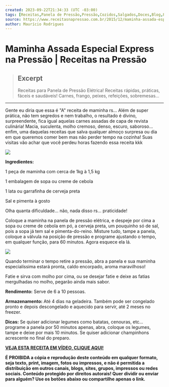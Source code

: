 ```yaml
---
created: 2023-09-22T21:34:33 (UTC -03:00)
tags: [Receitas,Panela de Pressão,Pressão,Cozidos,Salgados,Doces,Blog,Fácil,Rápido]
source: https://www.receitasnapressao.com.br/2015/12/maminha-assada-especial-express-na.html
author: Maurício Rodrigues
---
```


# Maminha Assada Especial Express na Pressão | Receitas na Pressão

> ## Excerpt
> Receitas para Panela de Pressão Elétrica! Receitas rápidas, práticas, fáceis e saudáveis! Carnes, frango, peixes, refeições, sobremesas...

---
Gente eu diria que essa é "A" receita de maminha rs... Além de super prática, não tem segredos e nem trabalho, o resultado é divino, surpreendente, fica igual aquelas carnes assadas de capa de revista culinária! Macia, suculenta, molho cremoso, denso, escuro, saboroso... enfim, uma daquelas receitas que salva qualquer almoço surpresa ou dia em que queremos comer bem mas não perder tempo na cozinha! Suas visitas vão achar que você perdeu horas fazendo essa receita kkk

[![](https://4.bp.blogspot.com/-Qc67GKzpR9I/VnQObXGHwwI/AAAAAAAAHcE/bAO_L2Q_g08/s640/Maminha%2BAssada%2BEspecial%2BExpress%2Bna%2BPress%25C3%25A3o.jpg)](https://4.bp.blogspot.com/-Qc67GKzpR9I/VnQObXGHwwI/AAAAAAAAHcE/bAO_L2Q_g08/s1600/Maminha%2BAssada%2BEspecial%2BExpress%2Bna%2BPress%25C3%25A3o.jpg)

**Ingredientes:**

1 peça de maminha com cerca de 1kg à 1,5 kg

1 embalagem de sopa ou creme de cebola

1 lata ou garrafinha de cerveja preta

Sal e pimenta à gosto

Olha quanta dificuldade... não, nada disso rs... praticidade!

Coloque a maminha na panela de pressão elétrica, e despeje por cima a sopa ou creme de cebola em pó, a cerveja preta, um pouquinho só de sal, pois a sopa já tem sal e pimenta-do-reino. Misture tudo, tampe a panela, coloque a válvula na posição de pressão e programe ajustando o tempo, em qualquer função, para 60 minutos. Agora esquece ela lá.

[![](https://3.bp.blogspot.com/-h7iiQ6F9jCM/VnQOkRqkBgI/AAAAAAAAHcM/c83tgrnd8zg/s640/Maminha%2BAssada%2BEspecial%2BExpress%2Bna%2BPress%25C3%25A3o%2B-%2BPreparo.jpg)](https://3.bp.blogspot.com/-h7iiQ6F9jCM/VnQOkRqkBgI/AAAAAAAAHcM/c83tgrnd8zg/s1600/Maminha%2BAssada%2BEspecial%2BExpress%2Bna%2BPress%25C3%25A3o%2B-%2BPreparo.jpg)

Quando terminar o tempo retire a pressão, abra a panela e sua maminha especialíssima estará pronta, caldo encorpado, aroma maravilhoso!

Fatie e sirva com molho por cima, ou se desejar fatie e deixe as fatias mergulhadas no molho, pegarão ainda mais sabor.

**Rendimento:** Serve de 6 a 10 pessoas.

**Armazenamento:** Até 4 dias na geladeira. Também pode ser congelado pronto e depois descongelado e aquecido para servir, até 2 meses no freezer.

**Dicas:** Se quiser adicionar legumes como batatas, cenouras, etc... programe a panela por 50 minutos apenas, abra, coloque os legumes, tampe e deixe por mais 10 minutos. Se quiser adicionar champinhons acrescente no final do preparo.

**[VEJA ESTA RECEITA EM VÍDEO, CLIQUE AQUI!](https://youtu.be/3IoQzcPkxt4)**

**É PROIBIDA a cópia e reprodução deste conteúdo em qualquer formato, seja texto, print, imagem, fotos ou impressos, e não é permitida a distribuição em outros canais, blogs, sites, grupos, impressos ou redes sociais. Conteúdo protegido por direitos autorais! Quer dividir ou enviar para alguém? Use os botões abaixo ou compartilhe apenas o link.**
